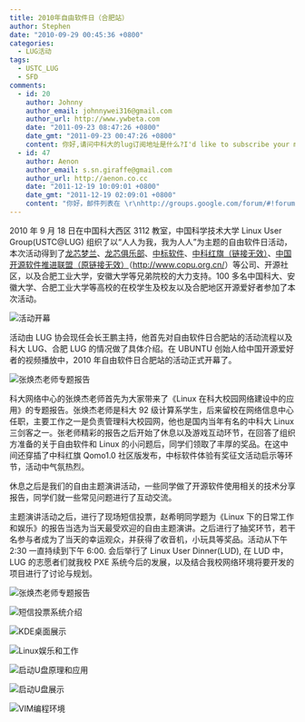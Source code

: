 ```yaml
---
title: 2010年自由软件日（合肥站）
author: Stephen
date: "2010-09-29 00:45:36 +0800"
categories:
  - LUG活动
tags:
  - USTC_LUG
  - SFD
comments:
  - id: 20
    author: Johnny
    author_email: johnnywei316@gmail.com
    author_url: http://www.ywbeta.com
    date: "2011-09-23 08:47:26 +0800"
    date_gmt: "2011-09-23 00:47:26 +0800"
    content: 你好,请问中科大的lug订阅地址是什么?I'd like to subscribe your mailing list :-)
  - id: 47
    author: Aenon
    author_email: s.sn.giraffe@gmail.com
    author_url: http://aenon.co.cc
    date: "2011-12-19 10:09:01 +0800"
    date_gmt: "2011-12-19 02:09:01 +0800"
    content: "你好，邮件列表在 \r\nhttp://groups.google.com/forum/#!forum/ustc_lug"
---
```


2010 年 9 月 18 日在中国科大西区 3112 教室，中国科学技术大学 Linux User Group(USTC@LUG) 组织了以“人人为我，我为人人”为主题的自由软件日活动，本次活动得到了[龙芯梦兰](http://www.lemote.com/)、[龙芯俱乐部](http://blog.sina.com.cn/loongsonclub)、[中标软件](http://www.cs2c.com.cn/)、[中科红旗（链接无效）](http://www.redflag-linux.com/)、[中国开源软件推进联盟（原链接无效）](http://www.oss.org.cn/)（<http://www.copu.org.cn/>）等公司、开源社区，以及合肥工业大学，安徽大学等兄弟院校的大力支持。100 多名中国科大、安徽大学、合肥工业大学等高校的在校学生及校友以及合肥地区开源爱好者参加了本次活动。

![活动开幕](https://ftp.lug.ustc.edu.cn/wp-content/gallery/2010-09-sfd/sfd10_02.jpg)

活动由 LUG 协会现任会长王鹏主持，他首先对自由软件日合肥站的活动流程以及科大 LUG、合肥 LUG 的情况做了具体介绍。在 UBUNTU 创始人给中国开源爱好者的视频播放中，2010 年自由软件日合肥站的活动正式开幕了。

![张焕杰老师专题报告](https://ftp.lug.ustc.edu.cn/wp-content/gallery/2010-09-sfd/sfd10_04.jpg)

科大网络中心的张焕杰老师首先为大家带来了《Linux 在科大校园网络建设中的应用》的专题报告。张焕杰老师是科大 92 级计算系学生，后来留校在网络信息中心任职，主要工作之一是负责管理科大校园网，他也是国内当年有名的中科大 Linux 三剑客之一。张老师精彩的报告之后开始了休息以及游戏互动环节，在回答了组织方准备的关于自由软件和 Linux 的小问题后，同学们领取了丰厚的奖品。在这中间还穿插了中科红旗 Qomo1.0 社区版发布，中标软件体验有奖征文活动启示等环节，活动中气氛热烈。

休息之后是我们的自由主题演讲活动，一些同学做了开源软件使用相关的技术分享报告，同学们就一些常见问题进行了互动交流。

主题演讲活动之后，进行了现场短信投票，赵希明同学题为《Linux 下的日常工作和娱乐》的报告当选为当天最受欢迎的自由主题演讲。之后进行了抽奖环节，若干名参与者成为了当天的幸运观众，并获得了收音机，小玩具等奖品。活动从下午 2:30 一直持续到下午 6:00. 会后举行了 Linux User Dinner(LUD), 在 LUD 中，LUG 的志愿者们就我校 PXE 系统今后的发展，以及结合我校网络环境将要开发的项目进行了讨论与规划。

![张焕杰老师专题报告](https://ftp.lug.ustc.edu.cn/wp-content/gallery/2010-09-sfd/sfd10_04.jpg)

![短信投票系统介绍](https://ftp.lug.ustc.edu.cn/wp-content/gallery/2010-09-sfd/sfd10_05.jpg)

![KDE桌面展示](https://ftp.lug.ustc.edu.cn/wp-content/gallery/2010-09-sfd/sfd10_06.jpg)

![Linux娱乐和工作](https://ftp.lug.ustc.edu.cn/wp-content/gallery/2010-09-sfd/sfd10_07.jpg)

![启动U盘原理和应用](https://ftp.lug.ustc.edu.cn/wp-content/gallery/2010-09-sfd/sfd10_08.jpg)

![启动U盘展示](https://ftp.lug.ustc.edu.cn/wp-content/gallery/2010-09-sfd/sfd10_09.jpg)

![VIM编程环境](https://ftp.lug.ustc.edu.cn/wp-content/gallery/2010-09-sfd/sfd10_10.jpg)
